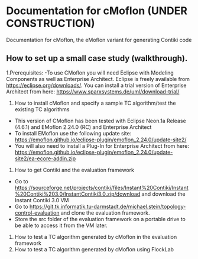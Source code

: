 # Documentation for cMoflon (UNDER CONSTRUCTION)
Documentation for cMoflon, the eMoflon variant for generating Contiki code

## How to set up a small case study (walkthrough).
1.Prerequisites:
-To use CMoflon you will need Eclipse with Modeling Components as well as Enterprise Architect. Eclipse is freely available from https://eclipse.org/downloads/. You can install a trial version of Enterprise Architect from here: https://www.sparxsystems.de/uml/download-trial/
1. How to install cMoflon and specify a sample TC algorithm/test the existing TC algorithms
- This version of CMoflon has been tested with Eclipse Neon.1a Release (4.6.1) and EMoflon 2.24.0 (RC) and Enterprise Architect
- To install EMoflon use the following update site: https://emoflon.github.io/eclipse-plugin/emoflon_2.24.0/update-site2/
- You will also need to install a Plug-In for Enterprise Architect from here: https://emoflon.github.io/eclipse-plugin/emoflon_2.24.0/update-site2/ea-ecore-addin.zip
1. How to get Contiki and the evaluation framework
- Go to https://sourceforge.net/projects/contiki/files/Instant%20Contiki/Instant%20Contiki%203.0/InstantContiki3.0.zip/download and download the Instant Contiki 3.0 VM 
- Go to https://git.tk.informatik.tu-darmstadt.de/michael.stein/topology-control-evaluation and clone the evaluation framework.
- Store the src folder of the evaluation framework on a portable drive to be able to access it from the VM later.
1. How to test a TC algorithm generated by cMoflon in the evaluation framework
1. How to test a TC algorithm generated by cMoflon using FlockLab
